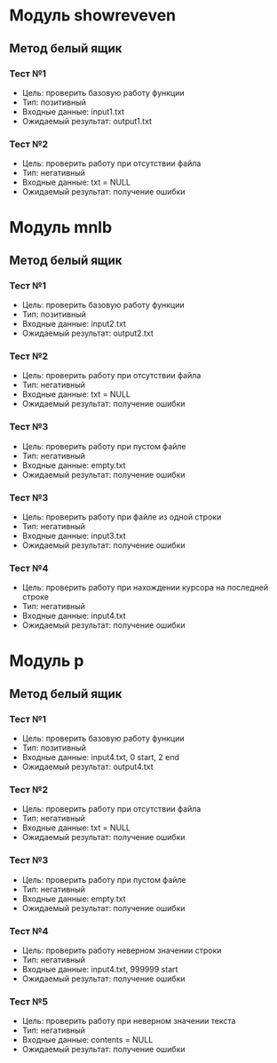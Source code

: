 # Модуль showreveven
## Метод белый ящик
### Тест №1
* Цель: проверить базовую работу функции
* Тип: позитивный
* Входные данные: input1.txt
* Ожидаемый результат: output1.txt
### Тест №2
* Цель: проверить работу при отсутствии файла
* Тип: негативный
* Входные данные: txt = NULL
* Ожидаемый результат: получение ошибки

# Модуль mnlb
## Метод белый ящик
### Тест №1
* Цель: проверить базовую работу функции
* Тип: позитивный
* Входные данные: input2.txt
* Ожидаемый результат: output2.txt
### Тест №2
* Цель: проверить работу при отсутствии файла
* Тип: негативный
* Входные данные: txt = NULL
* Ожидаемый результат: получение ошибки
### Тест №3
* Цель: проверить работу при пустом файле
* Тип: негативный
* Входные данные: empty.txt
* Ожидаемый результат: получение ошибки
### Тест №3
* Цель: проверить работу при файле из одной строки
* Тип: негативный
* Входные данные: input3.txt
* Ожидаемый результат: получение ошибки
### Тест №4
* Цель: проверить работу при нахождении курсора на последней строке
* Тип: негативный
* Входные данные: input4.txt
* Ожидаемый результат: получение ошибки

# Модуль p
## Метод белый ящик
### Тест №1
* Цель: проверить базовую работу функции
* Тип: позитивный
* Входные данные: input4.txt, 0 start, 2 end
* Ожидаемый результат: output4.txt
### Тест №2
* Цель: проверить работу при отсутствии файла
* Тип: негативный
* Входные данные: txt = NULL
* Ожидаемый результат: получение ошибки
### Тест №3
* Цель: проверить работу при пустом файле
* Тип: негативный
* Входные данные: empty.txt
* Ожидаемый результат: получение ошибки
### Тест №4
* Цель: проверить работу неверном значении строки
* Тип: негативный
* Входные данные: input4.txt, 999999 start
* Ожидаемый результат: получение ошибки
### Тест №5
* Цель: проверить работу при неверном значении текста
* Тип: негативный
* Входные данные: contents = NULL
* Ожидаемый результат: получение ошибки